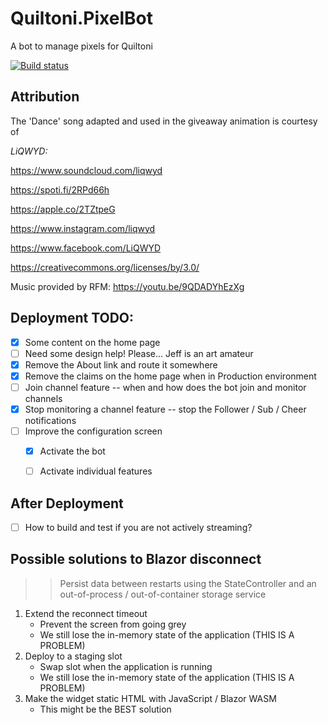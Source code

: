 # Quiltoni.PixelBot
A bot to manage pixels for Quiltoni

[![Build status](https://dev.azure.com/FritzAndFriends/PixelBot/_apis/build/status/PixelBot-ASP.NET%20Core-CI)](https://dev.azure.com/FritzAndFriends/PixelBot/_build/latest?definitionId=10)

## Attribution

The 'Dance' song adapted and used in the giveaway animation is courtesy of

*LiQWYD:*

https://www.soundcloud.com/liqwyd

https://spoti.fi/2RPd66h

https://apple.co/2TZtpeG

https://www.instagram.com/liqwyd

https://www.facebook.com/LiQWYD


https://creativecommons.org/licenses/by/3.0/

Music provided by RFM: https://youtu.be/9QDADYhEzXg


## Deployment TODO:

 - [x] Some content on the home page
 - [ ] Need some design help!  Please... Jeff is an art amateur
 - [x] Remove the About link and route it somewhere 
 - [x] Remove the claims on the home page when in Production environment
 - [ ] Join channel feature -- when and how does the bot join and monitor channels
 - [x] Stop monitoring a channel feature -- stop the Follower / Sub / Cheer notifications
 - [ ] Improve the configuration screen
    - [x] Activate the bot
    - [ ] Activate individual features


 ## After Deployment
 - [ ] How to build and test if you are not actively streaming?



## Possible solutions to Blazor disconnect
 >> Persist data between restarts using the StateController and an out-of-process / out-of-container storage service
 1. Extend the reconnect timeout
      - Prevent the screen from going grey
      - We still lose the in-memory state of the application (THIS IS A PROBLEM)
 1. Deploy to a staging slot
      - Swap slot when the application is running
      - We still lose the in-memory state of the application (THIS IS A PROBLEM)
 1. Make the widget static HTML with JavaScript / Blazor WASM
      - This might be the BEST solution
 







